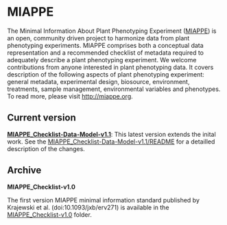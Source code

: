 # MIAPPE

The Minimal Information About Plant Phenotyping Experiment ([MIAPPE](www.miappe.org)) is an open, community driven project to harmonize data from plant phenotyping experiments. MIAPPE comprises both a conceptual data representation and a recommended checklist of metadata required to adequately describe a plant phenotyping experiment. We welcome contributions from anyone interested in plant phenotyping data. It covers description of the following aspects of plant phenotyping experiment: general metadata, experimental design, biosource, environment, treatments, sample management, environmental variables and phenotypes. To read more, please visit http://miappe.org.

## Current version
**[MIAPPE_Checklist-Data-Model-v1.1](MIAPPE_Checklist-Data-Model-v1.1)**: This latest version extends the inital work. See the [MIAPPE_Checklist-Data-Model-v1.1/README](README) for a detailled description of the changes.
## Archive
**MIAPPE_Checklist-v1.0**

The first version  MIAPPE minimal information standard published by Krajewski et al. (doi:10.1093/jxb/erv271) is available in the [MIAPPE_Checklist-v1.0](MIAPPE_Checklist-v1.0) folder. 


